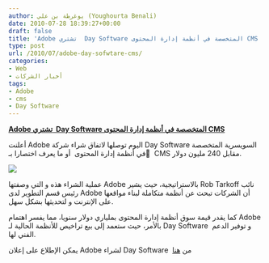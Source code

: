```yaml
---
author: يوغرطة بن علي (Youghourta Benali)
date: 2010-07-28 18:39:27+00:00
draft: false
title: 'Adobe تشتري  Day Software المتخصصة في أنظمة إدارة المحتوى CMS  '
type: post
url: /2010/07/adobe-day-sofwtare-cms/
categories:
- Web
- أخبار الشركات
tags:
- Adobe
- cms
- Day Software
---
```


**[Adobe تشتري  Day Software المتخصصة في أنظمة إدارة المحتوى CMS](https://www.it-scoop.com/2010/07/adobe-day-sofwtare-cms/)**




أعلنت Adobe اليوم توصلها لاتفاق شراء شركة Day Software السويسرية المتخصصة في أنظمة إدارة المحتوى  أو ما يعرف اختصارا بـ ِ CMS مقابل 240 مليون دولار.




[![](https://www.it-scoop.com/wp-content/uploads/2010/07/day_software_logo.png)
](https://www.it-scoop.com/2010/07/adobe-day-sofwtare-cms/)


عملية الشراء هذه و التي وصفتها Adobe بالاستراتيجية، حيث يشير Rob Tarkoff نائب رئيس قسم التطوير لدى Adobe أن الشركات تبحث عن أنظمة متكاملة لبناء مواقعها على الإنترنت و لتحديثها بشكل سهل.

كما يقدر قيمة سوق أنظمة إدارة المحتوى بملياري دولار سنويا، مما يفسر اهتمام Adobe بالأمر، حيث ستعمد إلى بيع تراخيص للأنظمة الحالية لـ Day Software  و توفير الدعم الفني لها.

يمكن الإطلاع على إعلان Adobe لشراء Day Software  من [هنا](http://www.adobe.com/aboutadobe/pressroom/pressreleases/201007/072810AdobetoAcquireDaySoftware.html)
